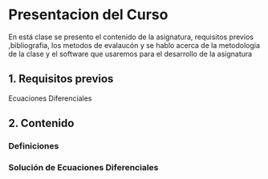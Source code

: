 # Presentacion del Curso 
En está clase se presento el contenido de la asignatura, requisitos previos ,bibliografia, los metodos de evalaucón y se hablo acerca de la metodologia de la clase y el software que usaremos para el desarrollo de la asignatura 
## 1. Requisitos previos 
Ecuaciones Diferenciales 
## 2. Contenido 
### Definiciones 
### Solución de Ecuaciones Diferenciales 

